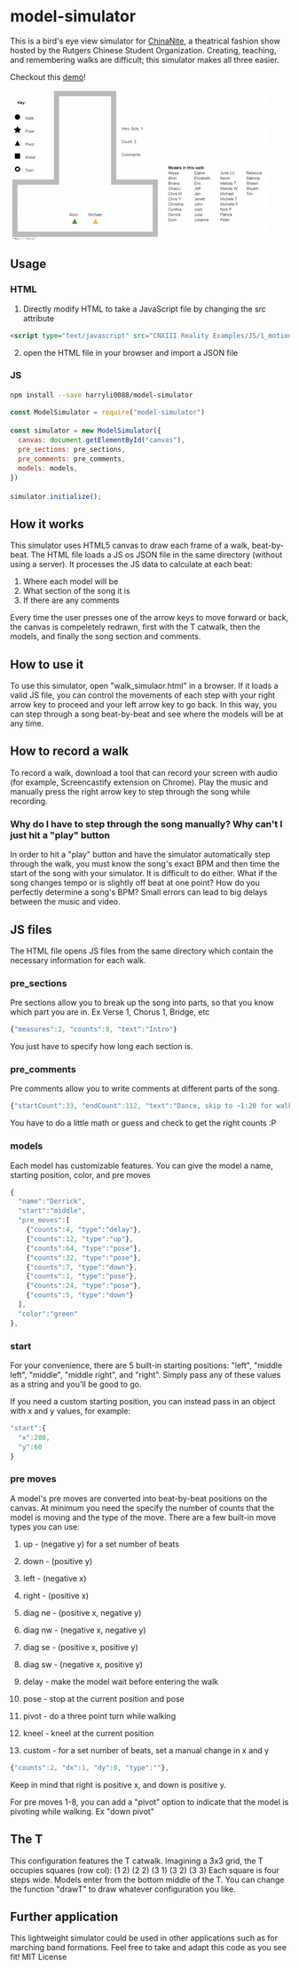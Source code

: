# model-simulator
This is a bird's eye view simulator for [ChinaNite](https://www.youtube.com/watch?v=hqvDFgA9IJc), a theatrical fashion show hosted by the Rutgers Chinese Student Organization. Creating, teaching, and remembering walks are difficult; this simulator makes all three easier.

Checkout this [demo](https://harryxli.com/model_simulator_demo)!

![Example Gif](example.gif)

## Usage
### HTML
1) Directly modify HTML to take a JavaScript file by changing the src attribute
```html
<script type="text/javascript" src="CNXIII Reality Examples/JS/1_motions.js"></script>
```

2) open the HTML file in your browser and import a JSON file

### JS
```bash
npm install --save harryli0088/model-simulator
```

```js
const ModelSimulator = require("model-simulator")

const simulator = new ModelSimulator({
  canvas: document.getElementById("canvas"),
  pre_sections: pre_sections,
  pre_comments: pre_comments,
  models: models,
})

simulator.initialize();
```

## How it works
This simulator uses HTML5 canvas to draw each frame of a walk, beat-by-beat. The HTML file loads a JS os JSON file in the same directory (without using a server). It processes the JS data to calculate at each beat:
1) Where each model will be
2) What section of the song it is
3) If there are any comments

Every time the user presses one of the arrow keys to move forward or back, the canvas is compeletely redrawn, first with the T catwalk, then the models, and finally the song section and comments.

## How to use it
To use this simulator, open "walk_simulaor.html" in a browser. If it loads a valid JS file, you can control the movements of each step with your right arrow key to proceed and your left arrow key to go back. In this way, you can step through a song beat-by-beat and see where the models will be at any time.

## How to record a walk
To record a walk, download a tool that can record your screen with audio (for example, Screencastify extension on Chrome). Play the music and manually press the right arrow key to step through the song while recording.

### Why do I have to step through the song manually? Why can't I just hit a "play" button
In order to hit a "play" button and have the simulator automatically step through the walk, you must know the song's exact BPM and then time the start of the song with your simulator. It is difficult to do either. What if the song changes tempo or is slightly off beat at one point? How do you perfectly determine a song's BPM? Small errors can lead to big delays between the music and video.

## JS files
The HTML file opens JS files from the same directory which contain the necessary information for each walk.

### pre_sections
Pre sections allow you to break up the song into parts, so that you know which part you are in. Ex Verse 1, Chorus 1, Bridge, etc
```js
{"measures":2, "counts":8, "text":"Intro"}
```
You just have to specify how long each section is.

### pre_comments
Pre comments allow you to write comments at different parts of the song.
```js
{"startCount":33, "endCount":112, "text":"Dance, skip to ~1:20 for walks"}
```
You have to do a little math or guess and check to get the right counts :P

### models
Each model has customizable features. You can give the model a name, starting position, color, and pre moves

```js
{
  "name":"Derrick",
  "start":"middle",
  "pre_moves":[
    {"counts":4, "type":"delay"},
    {"counts":12, "type":"up"},
    {"counts":64, "type":"pose"},
    {"counts":32, "type":"pose"},
    {"counts":7, "type":"down"},
    {"counts":1, "type":"pose"},
    {"counts":24, "type":"pose"},
    {"counts":5, "type":"down"}
  ],
  "color":"green"
},
```

### start
For your convenience, there are 5 built-in starting positions: "left", "middle left", "middle", "middle right", and "right". Simply pass any of these values as a string and you'll be good to go.

If you need a custom starting position, you can instead pass in an object with x and y values, for example:
```js
"start":{
  "x":280,
  "y":60
}
```

### pre moves
A model's pre moves are converted into beat-by-beat positions on the canvas. At minimum you need the specify the number of counts that the model is moving and the type of the move. There are a few built-in move types you can use:

1) up - (negative y) for a set number of beats
2) down - (positive y)
3) left - (negative x)
4) right - (positive x)
5) diag ne - (positive x, negative y)
6) diag nw - (negative x, negative y)
7) diag se - (positive x, positive y)
8) diag sw - (negative x, positive y)

9) delay - make the model wait before entering the walk
10) pose - stop at the current position and pose
11) pivot - do a three point turn while walking
12) kneel - kneel at the current position

13) custom - for a set number of beats, set a manual change in x and y
```js
{"counts":2, "dx":1, "dy":0, "type":""},
```
Keep in mind that right is positive x, and down is positive y.



For pre moves 1-8, you can add a "pivot" option to indicate that the model is pivoting while walking. Ex "down pivot"



## The T
This configuration features the T catwalk. Imagining a 3x3 grid, the T occupies squares (row col):
(1 2)
(2 2)
(3 1)
(3 2)
(3 3)
Each square is four steps wide. Models enter from the bottom middle of the T.
You can change the function "drawT" to draw whatever configuration you like.


## Further application
This lightweight simulator could be used in other applications such as for marching band formations. Feel free to take and adapt this code as you see fit!
MIT License
